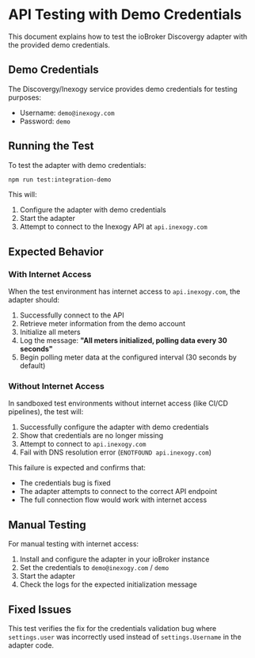 # API Testing with Demo Credentials

This document explains how to test the ioBroker Discovergy adapter with the provided demo credentials.

## Demo Credentials

The Discovergy/Inexogy service provides demo credentials for testing purposes:
- Username: `demo@inexogy.com`  
- Password: `demo`

## Running the Test

To test the adapter with demo credentials:

```bash
npm run test:integration-demo
```

This will:
1. Configure the adapter with demo credentials
2. Start the adapter
3. Attempt to connect to the Inexogy API at `api.inexogy.com`

## Expected Behavior

### With Internet Access

When the test environment has internet access to `api.inexogy.com`, the adapter should:

1. Successfully connect to the API
2. Retrieve meter information from the demo account
3. Initialize all meters
4. Log the message: **"All meters initialized, polling data every 30 seconds"**
5. Begin polling meter data at the configured interval (30 seconds by default)

### Without Internet Access

In sandboxed test environments without internet access (like CI/CD pipelines), the test will:

1. Successfully configure the adapter with demo credentials
2. Show that credentials are no longer missing
3. Attempt to connect to `api.inexogy.com`
4. Fail with DNS resolution error (`ENOTFOUND api.inexogy.com`)

This failure is expected and confirms that:
- The credentials bug is fixed
- The adapter attempts to connect to the correct API endpoint
- The full connection flow would work with internet access

## Manual Testing

For manual testing with internet access:
1. Install and configure the adapter in your ioBroker instance
2. Set the credentials to `demo@inexogy.com` / `demo`
3. Start the adapter
4. Check the logs for the expected initialization message

## Fixed Issues

This test verifies the fix for the credentials validation bug where `settings.user` was incorrectly used instead of `settings.Username` in the adapter code.